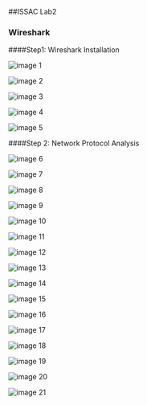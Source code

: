 ##ISSAC Lab2
### Wireshark

####Step1: Wireshark Installation

![image 1](https://scontent-sin1-1.xx.fbcdn.net/hphotos-xtf1/v/t1.0-9/11836928_808693075912533_8686029968481655075_n.jpg?oh=7d21ff536d51bfbb68a793631c9affa1&oe=564A92CF)

![image 2](https://scontent-sin1-1.xx.fbcdn.net/hphotos-xfa1/v/t1.0-9/11828569_808693085912532_3787893675017350838_n.jpg?oh=8149cf04bf4ec02c87b889f0780912f6&oe=56522C0D)

![image 3](https://scontent-sin1-1.xx.fbcdn.net/hphotos-xpf1/v/t1.0-9/11836645_808693099245864_4140374496248347329_n.jpg?oh=3a6ae4acb08be0738d7b85e2035484ab&oe=560E66F6)

![image 4](https://scontent-sin1-1.xx.fbcdn.net/hphotos-xtp1/v/t1.0-9/11822568_808693112579196_4251195193027441555_n.jpg?oh=f593c46466e4676820a0b07dbba4b883&oe=565A44BD)

![image 5](https://scontent-sin1-1.xx.fbcdn.net/hphotos-xpt1/v/t1.0-9/11143593_808693135912527_3174238012554600013_n.jpg?oh=f5e3f6406a238003258b5454a3460dfb&oe=565958C2)

####Step 2: Network Protocol Analysis

![image 6](https://scontent-sin1-1.xx.fbcdn.net/hphotos-xat1/v/t1.0-9/11800395_808693175912523_4557528237235133343_n.jpg?oh=a7ade8f34638da2fa5556c20c59e248a&oe=565AD924)

![image 7](https://scontent-sin1-1.xx.fbcdn.net/hphotos-xtp1/v/l/t1.0-9/11828740_808693179245856_8792940615606088078_n.jpg?oh=ceb3a6d6a4108252142a09922ac98cd3&oe=5643CA86)

![image 8](https://scontent-sin1-1.xx.fbcdn.net/hphotos-xat1/v/t1.0-9/11825972_808693239245850_4610581484323358366_n.jpg?oh=9f42efb6e08aa71a02582e58bd6a896c&oe=5647AB21)

![image 9](https://scontent-sin1-1.xx.fbcdn.net/hphotos-xpt1/v/t1.0-9/11752439_808693222579185_5222981550905171740_n.jpg?oh=d5a528b88d9a626c47aba828cbf993fb&oe=56431302)

![image 10](https://scontent-sin1-1.xx.fbcdn.net/hphotos-xpf1/v/t1.0-9/11822368_808693329245841_5359737755573727271_n.jpg?oh=cf4b9329e6724797e631d5198fd8da6f&oe=565B16A5)

![image 11](https://scontent-sin1-1.xx.fbcdn.net/hphotos-xta1/v/t1.0-9/11800548_808693275912513_7709089742834786700_n.jpg?oh=4ddba33dc0937d5f459864e8d9f065bb&oe=56589FBC)

![image 12](https://scontent-sin1-1.xx.fbcdn.net/hphotos-xtf1/v/t1.0-9/11825671_808693355912505_3696692693368184060_n.jpg?oh=40900cc53e1261bedc26ce0717e7788e&oe=564D471E)

![image 13](https://scontent-sin1-1.xx.fbcdn.net/hphotos-xaf1/v/t1.0-9/11813511_808693399245834_6112565675279191752_n.jpg?oh=a6ade2ff0f5cc9968ca2aed2a8c3aefb&oe=5651E1CB)

![image 14](https://scontent-sin1-1.xx.fbcdn.net/hphotos-xtf1/v/t1.0-9/11240770_808693482579159_7792106653322550853_n.jpg?oh=abe0df0809fc2cf2f3ada289f1ab787c&oe=56524F20)

![image 15](https://scontent-sin1-1.xx.fbcdn.net/hphotos-xfp1/v/t1.0-9/11041297_808693462579161_119492465117329121_n.jpg?oh=d1721b66a6cfbb7dace08a30e1a547f7&oe=56372D21)

![image 16](https://scontent-sin1-1.xx.fbcdn.net/hphotos-xfp1/v/t1.0-9/11836847_808693539245820_8444983607533384922_n.jpg?oh=71cf3b3dc2760994f14244e7bfab480c&oe=56583908)

![image 17](https://scontent-sin1-1.xx.fbcdn.net/hphotos-xpf1/v/t1.0-9/11826020_808693512579156_857041811655688321_n.jpg?oh=a0dc2d3e74c41389172f7187f42fb642&oe=565B1183)

![image 18](https://scontent-sin1-1.xx.fbcdn.net/hphotos-xfp1/v/t1.0-9/11811450_808693545912486_6782726902200012469_n.jpg?oh=fbc33bff330c430ea4027bc297b71960&oe=565AF077)

![image 19](https://scontent-sin1-1.xx.fbcdn.net/hphotos-xpf1/v/t1.0-9/10984250_808693642579143_2822656855483285279_n.jpg?oh=43a34a502a1da2270ce46d512031898d&oe=5657F37A)

![image 20](https://scontent-sin1-1.xx.fbcdn.net/hphotos-xpf1/v/t1.0-9/11693940_808693659245808_4891685422281044870_n.jpg?oh=7aed81a4708952f69a431704f4d83112&oe=564F2988)

![image 21](https://scontent-sin1-1.xx.fbcdn.net/hphotos-xap1/v/t1.0-9/11800385_808693685912472_4368357965481749422_n.jpg?oh=11bd0080256ca91a3011546727cfb5bc&oe=5645A36C)
